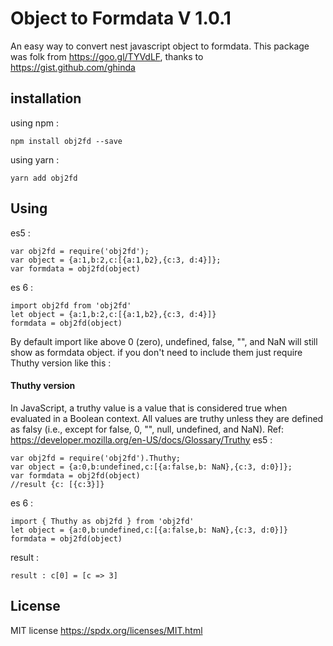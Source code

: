 Object to Formdata V 1.0.1
==========================
An easy way to convert nest javascript object to formdata. This package was folk from https://goo.gl/TYVdLF, thanks to https://gist.github.com/ghinda
## installation ##
using npm : 

    npm install obj2fd --save
using yarn :

    yarn add obj2fd 


## Using ##
es5 :

    var obj2fd = require('obj2fd');
    var object = {a:1,b:2,c:[{a:1,b2},{c:3, d:4}]};
	var formdata = obj2fd(object)
	
es 6 : 

    import obj2fd from 'obj2fd'
    let object = {a:1,b:2,c:[{a:1,b2},{c:3, d:4}]}
    formdata = obj2fd(object)
By default import like above  0 (zero), undefined, false, "", and NaN will still show as formdata object. if you don't need to include them just require Thuthy  version like this :
#### Thuthy version ####
In JavaScript, a truthy value is a value that is considered  true when evaluated in a Boolean context. All values are truthy unless they are defined as falsy (i.e., except for false, 0, "", null, undefined, and NaN). Ref: https://developer.mozilla.org/en-US/docs/Glossary/Truthy
es5 : 

    var obj2fd = require('obj2fd').Thuthy;
    var object = {a:0,b:undefined,c:[{a:false,b: NaN},{c:3, d:0}]};
	var formdata = obj2fd(object)
	//result {c: [{c:3}]}
	
es 6 : 

    import { Thuthy as obj2fd } from 'obj2fd'
    let object = {a:0,b:undefined,c:[{a:false,b: NaN},{c:3, d:0}]}
    formdata = obj2fd(object)
result : 

    result : c[0] = [c => 3]

## License ##
MIT license
https://spdx.org/licenses/MIT.html